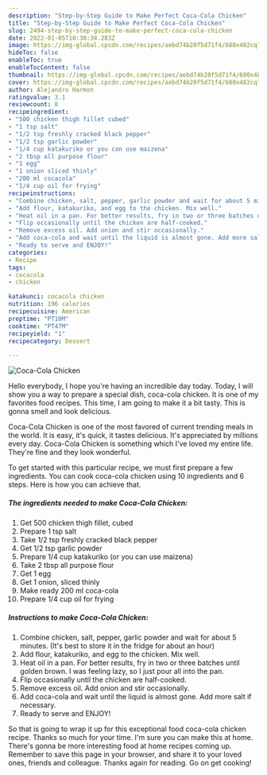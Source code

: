 ```yaml
---
description: "Step-by-Step Guide to Make Perfect Coca-Cola Chicken"
title: "Step-by-Step Guide to Make Perfect Coca-Cola Chicken"
slug: 2494-step-by-step-guide-to-make-perfect-coca-cola-chicken
date: 2022-01-05T10:30:34.283Z
image: https://img-global.cpcdn.com/recipes/aebd74b20f5d71f4/680x482cq70/coca-cola-chicken-recipe-main-photo.jpg
hideToc: false
enableToc: true
enableTocContent: false
thumbnail: https://img-global.cpcdn.com/recipes/aebd74b20f5d71f4/680x482cq70/coca-cola-chicken-recipe-main-photo.jpg
cover: https://img-global.cpcdn.com/recipes/aebd74b20f5d71f4/680x482cq70/coca-cola-chicken-recipe-main-photo.jpg
author: Alejandro Harmon
ratingvalue: 3.1
reviewcount: 8
recipeingredient:
- "500 chicken thigh fillet cubed"
- "1 tsp salt"
- "1/2 tsp freshly cracked black pepper"
- "1/2 tsp garlic powder"
- "1/4 cup katakuriko or you can use maizena"
- "2 tbsp all purpose flour"
- "1 egg"
- "1 onion sliced thinly"
- "200 ml cocacola"
- "1/4 cup oil for frying"
recipeinstructions:
- "Combine chicken, salt, pepper, garlic powder and wait for about 5 minutes. (It&#39;s best to store it in the fridge for about an hour)"
- "Add flour, katakuriko, and egg to the chicken. Mix well."
- "Heat oil in a pan. For better results, fry in two or three batches until golden brown. I was feeling lazy, so I just pour all into the pan."
- "Flip occasionally until the chicken are half-cooked."
- "Remove excess oil. Add onion and stir occasionally."
- "Add coca-cola and wait until the liquid is almost gone. Add more salt if necessary."
- "Ready to serve and ENJOY!"
categories:
- Recipe
tags:
- cocacola
- chicken

katakunci: cocacola chicken 
nutrition: 196 calories
recipecuisine: American
preptime: "PT10M"
cooktime: "PT47M"
recipeyield: "1"
recipecategory: Dessert

---
```



![Coca-Cola Chicken](https://img-global.cpcdn.com/recipes/aebd74b20f5d71f4/680x482cq70/coca-cola-chicken-recipe-main-photo.jpg)

Hello everybody, I hope you're having an incredible day today. Today, I will show you a way to prepare a special dish, coca-cola chicken. It is one of my favorites food recipes. This time, I am going to make it a bit tasty. This is gonna smell and look delicious.

Coca-Cola Chicken is one of the most favored of current trending meals in the world. It is easy, it's quick, it tastes delicious. It's appreciated by millions every day. Coca-Cola Chicken is something which I've loved my entire life. They're fine and they look wonderful.




To get started with this particular recipe, we must first prepare a few ingredients. You can cook coca-cola chicken using 10 ingredients and 6 steps. Here is how you can achieve that.

<!--inarticleads1-->

##### The ingredients needed to make Coca-Cola Chicken:

1. Get 500 chicken thigh fillet, cubed
1. Prepare 1 tsp salt
1. Take 1/2 tsp freshly cracked black pepper
1. Get 1/2 tsp garlic powder
1. Prepare 1/4 cup katakuriko (or you can use maizena)
1. Take 2 tbsp all purpose flour
1. Get 1 egg
1. Get 1 onion, sliced thinly
1. Make ready 200 ml coca-cola
1. Prepare 1/4 cup oil for frying




<!--inarticleads2-->

##### Instructions to make Coca-Cola Chicken:

1. Combine chicken, salt, pepper, garlic powder and wait for about 5 minutes. (It&#39;s best to store it in the fridge for about an hour)
1. Add flour, katakuriko, and egg to the chicken. Mix well.
1. Heat oil in a pan. For better results, fry in two or three batches until golden brown. I was feeling lazy, so I just pour all into the pan.
1. Flip occasionally until the chicken are half-cooked.
1. Remove excess oil. Add onion and stir occasionally.
1. Add coca-cola and wait until the liquid is almost gone. Add more salt if necessary.
1. Ready to serve and ENJOY!



So that is going to wrap it up for this exceptional food coca-cola chicken recipe. Thanks so much for your time. I'm sure you can make this at home. There's gonna be more interesting food at home recipes coming up. Remember to save this page in your browser, and share it to your loved ones, friends and colleague. Thanks again for reading. Go on get cooking!
